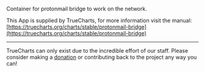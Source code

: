 Container for protonmail bridge to work on the network.

This App is supplied by TrueCharts, for more information visit the manual: [https://truecharts.org/charts/stable/protonmail-bridge](https://truecharts.org/charts/stable/protonmail-bridge)

---

TrueCharts can only exist due to the incredible effort of our staff.
Please consider making a [donation](https://truecharts.org/sponsor) or contributing back to the project any way you can!
